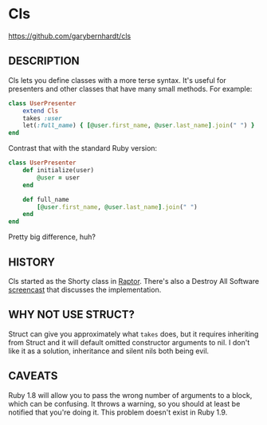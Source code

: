 # Cls

https://github.com/garybernhardt/cls

## DESCRIPTION

Cls lets you define classes with a more terse syntax. It's useful for presenters and other classes that have many small methods. For example:

```ruby
class UserPresenter
    extend Cls
    takes :user
    let(:full_name) { [@user.first_name, @user.last_name].join(" ") }
end
```

Contrast that with the standard Ruby version:

```ruby
class UserPresenter
    def initialize(user)
        @user = user
    end

    def full_name
        [@user.first_name, @user.last_name].join(" ")
    end
end
```

Pretty big difference, huh?

## HISTORY

Cls started as the Shorty class in [Raptor](https://github.com/garybernhardt/raptor). There's also a Destroy All Software [screencast](https://www.destroyallsoftware.com/screencasts/catalog/shorter-class-syntax) that discusses the implementation.

## WHY NOT USE STRUCT?

Struct can give you approximately what `takes` does, but it requires inheriting from Struct and it will default omitted constructor arguments to nil. I don't like it as a solution, inheritance and silent nils both being evil.

## CAVEATS

Ruby 1.8 will allow you to pass the wrong number of arguments to a block, which can be confusing. It throws a warning, so you should at least be notified that you're doing it. This problem doesn't exist in Ruby 1.9.

